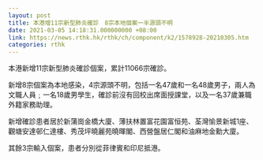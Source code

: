 ```yaml
---
layout: post
title: 本港增11宗新型肺炎確診　8宗本地個案一半源頭不明
date: 2021-03-05 14:18:31.000000000 +08:00
link: https://news.rthk.hk/rthk/ch/component/k2/1578928-20210305.htm
categories: rthk
---
```


本港新增11宗新型肺炎確診個案，累計11066宗確診。

新增8宗個案為本地感染，4宗源頭不明，包括一名47歲和一名48歲男子，兩人為文職人員﹔一名18歲男學生，確診前沒有回校出席面授課堂，以及一名37歲兼職外籍家務助理。

新增確診患者居於新蒲崗金橋大廈、薄扶林置富花園富恒苑、荃灣愉景新城1座、觀塘安達邨仁達樓、秀茂坪曉麗苑曉暉閣、西營盤居仁閣和油麻地金勳大廈。

其餘3宗輸入個案，患者分別從菲律賓和印尼抵港。
